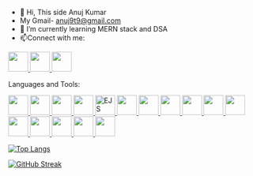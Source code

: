 - 👋 Hi, This side Anuj Kumar
- My Gmail- anuj9t9@gmail.com
- 🌱 I’m currently learning MERN stack and DSA
- 📫Connect with me:
<a href="https://linkedin.com/in/anuj-kumar-299781290/" target="_blank">
  <img src="https://cdn.jsdelivr.net/gh/devicons/devicon/icons/linkedin/linkedin-original.svg" width="40" />
</a>
<a href="https://facebook.com/anujkumar" target="_blank">
  <img src="https://upload.wikimedia.org/wikipedia/commons/5/51/Facebook_f_logo_%282019%29.svg" width="40" />
</a>
<a href="https://instagram.com/anujkumar_620" target="_blank">
  <img src="https://upload.wikimedia.org/wikipedia/commons/e/e7/Instagram_logo_2016.svg" width="40" />
</a>


Languages and Tools:

<p align="left">
  <!-- HTML -->
  <a href="https://developer.mozilla.org/en-US/docs/Web/HTML" target="_blank">
    <img src="https://cdn.jsdelivr.net/gh/devicons/devicon/icons/html5/html5-original.svg" width="40" />
  </a>

  <!-- CSS -->
  <a href="https://developer.mozilla.org/en-US/docs/Web/CSS" target="_blank">
    <img src="https://cdn.jsdelivr.net/gh/devicons/devicon/icons/css3/css3-original.svg" width="40" />
  </a>

  <!-- JavaScript -->
  <a href="https://developer.mozilla.org/en-US/docs/Web/JavaScript" target="_blank">
    <img src="https://cdn.jsdelivr.net/gh/devicons/devicon/icons/javascript/javascript-original.svg" width="40" />
  </a>

  <!-- Python -->
  <a href="https://www.python.org" target="_blank">
    <img src="https://cdn.jsdelivr.net/gh/devicons/devicon/icons/python/python-original.svg" width="40" />
  </a>

  <!-- EJS (no official logo, using unofficial one) -->
  <a href="https://ejs.co" target="_blank">
    <img src="https://cdn.jsdelivr.net/gh/devicons/devicon/icons/javascript/javascript-original.svg" width="40" title="EJS" />
  </a>

  <!-- Node.js -->
  <a href="https://nodejs.org" target="_blank">
    <img src="https://cdn.jsdelivr.net/gh/devicons/devicon/icons/nodejs/nodejs-original.svg" width="40" />
  </a>

  <!-- Express.js (text-based icon, unofficial) -->
  <a href="https://expressjs.com" target="_blank">
    <img src="https://cdn.jsdelivr.net/gh/devicons/devicon/icons/express/express-original.svg" width="40" />
  </a>

  <!-- React.js -->
  <a href="https://reactjs.org" target="_blank">
    <img src="https://cdn.jsdelivr.net/gh/devicons/devicon/icons/react/react-original.svg" width="40" />
  </a>

  <!-- Angular -->
  <a href="https://angular.io" target="_blank">
    <img src="https://cdn.jsdelivr.net/gh/devicons/devicon/icons/angularjs/angularjs-original.svg" width="40" />
  </a>

  <!-- Ionic -->
  <a href="https://ionicframework.com" target="_blank">
    <img src="https://upload.wikimedia.org/wikipedia/commons/d/d1/Ionic_Logo.svg" width="40" />
  </a>

  <!-- IoT (use Raspberry Pi logo as general representation) -->
  <a href="https://www.raspberrypi.com/" target="_blank">
    <img src="https://upload.wikimedia.org/wikipedia/en/c/cb/Raspberry_Pi_Logo.svg" width="40" />
  </a>

  <!-- MongoDB -->
  <a href="https://www.mongodb.com" target="_blank">
    <img src="https://cdn.jsdelivr.net/gh/devicons/devicon/icons/mongodb/mongodb-original.svg" width="40" />
  </a>

  <!-- MySQL -->
  <a href="https://www.mysql.com" target="_blank">
    <img src="https://cdn.jsdelivr.net/gh/devicons/devicon/icons/mysql/mysql-original.svg" width="40" />
  </a>

  <!-- PHP -->
  <a href="https://www.php.net" target="_blank">
    <img src="https://cdn.jsdelivr.net/gh/devicons/devicon/icons/php/php-original.svg" width="40" />
  </a>

  <!-- C -->
  <a href="https://en.wikipedia.org/wiki/C_(programming_language)" target="_blank">
    <img src="https://cdn.jsdelivr.net/gh/devicons/devicon/icons/c/c-original.svg" width="40" />
  </a>

  <!-- C++ -->
  <a href="https://isocpp.org/" target="_blank">
    <img src="https://cdn.jsdelivr.net/gh/devicons/devicon/icons/cplusplus/cplusplus-original.svg" width="40" />
  </a>
</p>


[![Top Langs](https://github-readme-stats.vercel.app/api/top-langs/?username=yourusername&layout=compact&hide_progress=true&theme=react&show_icons=true)](https://github.com/anuraghazra/github-readme-stats)


[![GitHub Streak](https://streak-stats.demolab.com?user=yourgithubusername&theme=react&hide_border=false)](https://git.io/streak-stats)



